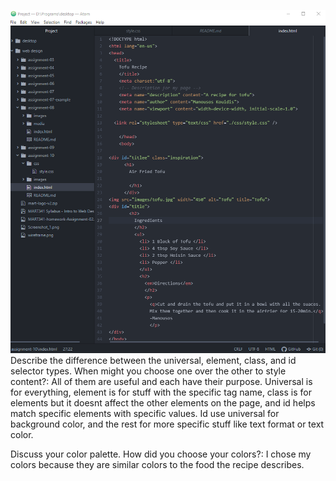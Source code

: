 ![My Screenshot](./images/Screenshot.png)
Describe the difference between the universal, element, class, and id selector types. When might you choose one over the other to style content?: All of them
are useful and each have their purpose. Universal is for everything, element is for stuff with the specific tag name, class is for elements but it doesnt affect the other elements on the page, and id helps match specific elements with specific values. Id use universal for background color, and the rest for more specific stuff like text format or text color.   

Discuss your color palette. How did you choose your colors?: I chose my colors
because they are similar colors to the food the recipe describes.

